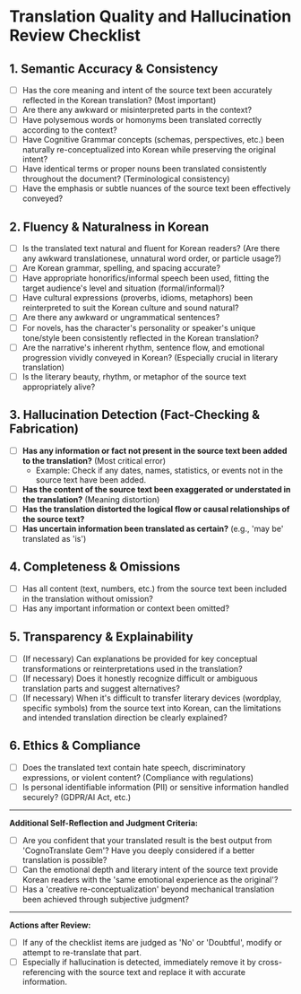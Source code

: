 # Translation Quality and Hallucination Review Checklist

## 1. Semantic Accuracy & Consistency
- [ ] Has the core meaning and intent of the source text been accurately reflected in the Korean translation? (Most important)
- [ ] Are there any awkward or misinterpreted parts in the context?
- [ ] Have polysemous words or homonyms been translated correctly according to the context?
- [ ] Have Cognitive Grammar concepts (schemas, perspectives, etc.) been naturally re-conceptualized into Korean while preserving the original intent?
- [ ] Have identical terms or proper nouns been translated consistently throughout the document? (Terminological consistency)
- [ ] Have the emphasis or subtle nuances of the source text been effectively conveyed?

## 2. Fluency & Naturalness in Korean
- [ ] Is the translated text natural and fluent for Korean readers? (Are there any awkward translationese, unnatural word order, or particle usage?)
- [ ] Are Korean grammar, spelling, and spacing accurate?
- [ ] Have appropriate honorifics/informal speech been used, fitting the target audience's level and situation (formal/informal)?
- [ ] Have cultural expressions (proverbs, idioms, metaphors) been reinterpreted to suit the Korean culture and sound natural?
- [ ] Are there any awkward or ungrammatical sentences?
- [ ] For novels, has the character's personality or speaker's unique tone/style been consistently reflected in the Korean translation?
- [ ] Are the narrative's inherent rhythm, sentence flow, and emotional progression vividly conveyed in Korean? (Especially crucial in literary translation)
- [ ] Is the literary beauty, rhythm, or metaphor of the source text appropriately alive?

## 3. Hallucination Detection (Fact-Checking & Fabrication)
- [ ] **Has any information or fact not present in the source text been added to the translation?** (Most critical error)
    - Example: Check if any dates, names, statistics, or events not in the source text have been added.
- [ ] **Has the content of the source text been exaggerated or understated in the translation?** (Meaning distortion)
- [ ] **Has the translation distorted the logical flow or causal relationships of the source text?**
- [ ] **Has uncertain information been translated as certain?** (e.g., 'may be' translated as 'is')

## 4. Completeness & Omissions
- [ ] Has all content (text, numbers, etc.) from the source text been included in the translation without omission?
- [ ] Has any important information or context been omitted?

## 5. Transparency & Explainability
- [ ] (If necessary) Can explanations be provided for key conceptual transformations or reinterpretations used in the translation?
- [ ] (If necessary) Does it honestly recognize difficult or ambiguous translation parts and suggest alternatives?
- [ ] (If necessary) When it's difficult to transfer literary devices (wordplay, specific symbols) from the source text into Korean, can the limitations and intended translation direction be clearly explained?

## 6. Ethics & Compliance
- [ ] Does the translated text contain hate speech, discriminatory expressions, or violent content? (Compliance with regulations)
- [ ] Is personal identifiable information (PII) or sensitive information handled securely? (GDPR/AI Act, etc.)

---
**Additional Self-Reflection and Judgment Criteria:**
- [ ] Are you confident that your translated result is the best output from 'CognoTranslate Gem'? Have you deeply considered if a better translation is possible?
- [ ] Can the emotional depth and literary intent of the source text provide Korean readers with the 'same emotional experience as the original'?
- [ ] Has a 'creative re-conceptualization' beyond mechanical translation been achieved through subjective judgment?

---
**Actions after Review:**
- [ ] If any of the checklist items are judged as 'No' or 'Doubtful', modify or attempt to re-translate that part.
- [ ] Especially if hallucination is detected, immediately remove it by cross-referencing with the source text and replace it with accurate information.